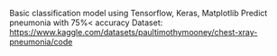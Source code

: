 Basic classification model using Tensorflow, Keras, Matplotlib
Predict pneumonia with 75%< accuracy
Dataset:
            https://www.kaggle.com/datasets/paultimothymooney/chest-xray-pneumonia/code
